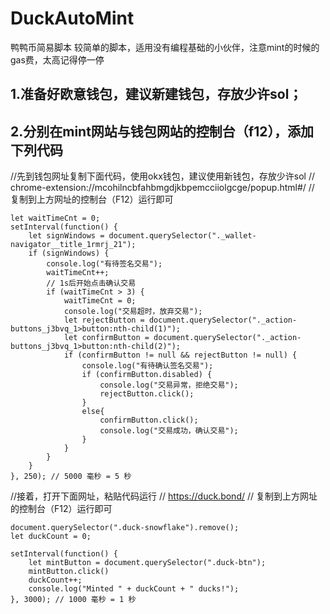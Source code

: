 # DuckAutoMint
鸭鸭币简易脚本
较简单的脚本，适用没有编程基础的小伙伴，注意mint的时候的gas费，太高记得停一停

## 1.准备好欧意钱包，建议新建钱包，存放少许sol；
## 2.分别在mint网站与钱包网站的控制台（f12），添加下列代码

//先到钱包网址复制下面代码，使用okx钱包，建议使用新钱包，存放少许sol
// chrome-extension://mcohilncbfahbmgdjkbpemcciiolgcge/popup.html#/
// 复制到上方网址的控制台（F12）运行即可
```
let waitTimeCnt = 0;
setInterval(function() {
    let signWindows = document.querySelector("._wallet-navigator__title_1rmrj_21");
    if (signWindows) {
        console.log("有待签名交易");
        waitTimeCnt++;
        // 1s后开始点击确认交易
        if (waitTimeCnt > 3) {
            waitTimeCnt = 0;
            console.log("交易超时，放弃交易");
            let rejectButton = document.querySelector("._action-buttons_j3bvq_1>button:nth-child(1)");
            let confirmButton = document.querySelector("._action-buttons_j3bvq_1>button:nth-child(2)");
            if (confirmButton != null && rejectButton != null) {
                console.log("有待确认签名交易");
                if (confirmButton.disabled) {
                    console.log("交易异常，拒绝交易");
                    rejectButton.click();
                }
                else{
                    confirmButton.click();
                    console.log("交易成功，确认交易");
                }
            }
        }
    }
}, 250); // 5000 毫秒 = 5 秒
```
//接着，打开下面网址，粘贴代码运行
// https://duck.bond/
// 复制到上方网址的控制台（F12）运行即可
```
document.querySelector(".duck-snowflake").remove();
let duckCount = 0;

setInterval(function() {
    let mintButton = document.querySelector(".duck-btn");
    mintButton.click()
    duckCount++;
    console.log("Minted " + duckCount + " ducks!");
}, 3000); // 1000 毫秒 = 1 秒
```
